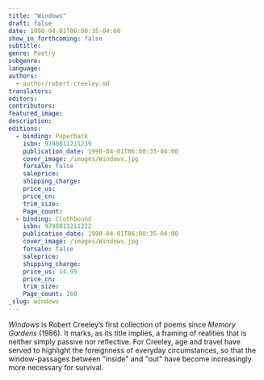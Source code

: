 ```yaml
---
title: "Windows"
draft: false
date: 1990-04-01T06:00:35-04:00
show_in_forthcoming: false
subtitle:
genre: Poetry
subgenre:
language:
authors:
  - author/robert-creeley.md
translators:
editors:
contributors:
featured_image:
description:
editions:
  - binding: Paperback
    isbn: 9780811211239
    publication_date: 1990-04-01T06:00:35-04:00
    cover_image: /images/Windows.jpg
    forsale: false
    saleprice:
    shipping_charge:
    price_us:
    price_cn:
    trim_size:
    Page_count:
  - binding: Clothbound
    isbn: 9780811211222
    publication_date: 1990-04-01T06:00:35-04:00
    cover_image: /images/Windows.jpg
    forsale: false
    saleprice:
    shipping_charge:
    price_us: 14.95
    price_cn:
    trim_size:
    Page_count: 160
_slug: windows
---
```


_Windows_ is Robert Creeley’s first collection of poems since _Memory Gardens_ (1986). It marks, as its title implies, a framing of realities that is neither simply passive nor reflective. For Creeley, age and travel have served to highlight the foreignness of everyday circumstances, so that the window-passages between "inside" and "out" have become increasingly more necessary for survival.

